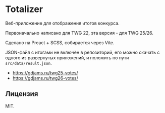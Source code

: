 # Totalizer

Веб-приложение для отображения итогов конкурса.

Первоначально написано для TWG 22, эта версия - для TWG 25/26.

Сделано на Preact + SCSS, собирается через Vite.

JSON-файл с итогами не включён в репозиторий, его можно скачать с одного из развернутых приложений, и положить по пути `src/data/result.json`.

* https://gdjams.ru/twg25-votes/
* https://gdjams.ru/twg26-votes/

## Лицензия

MIT.
